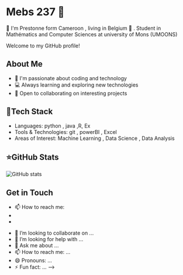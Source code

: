 # Mebs 237 👋

👋 I'm Prestonne form Cameroon , living in Belgium 🍟 . Student in Mathématics and Computer Sciences at university of Mons (UMOONS) 

Welcome to my GitHub profile!

## About Me
- 🌱 I'm passionate about coding and technology
- 💻 Always learning and exploring new technologies
- 🤝 Open to collaborating on interesting projects

## 🧰Tech Stack
- Languages: python , java ,R, Ex
- Tools & Technologies: git , powerBI , Excel
- Areas of Interest: Machine Learning , Data Science , Data Analysis

## ⭐GitHub Stats
![GitHub stats](https://github-readme-stats.vercel.app/api?username=mebs237&show_icons=true&theme=dracula)


## Get in Touch
- 📫 How to reach me:
-
- 
<!--
Fun fact: This README is displayed on my GitHub profile because it's in a repository named after my username!
-->

- 👯 I’m looking to collaborate on ...
- 🤔 I’m looking for help with ...
- 💬 Ask me about ...
- 📫 How to reach me: ...
- 😄 Pronouns: ...
- ⚡ Fun fact: ...
-->
